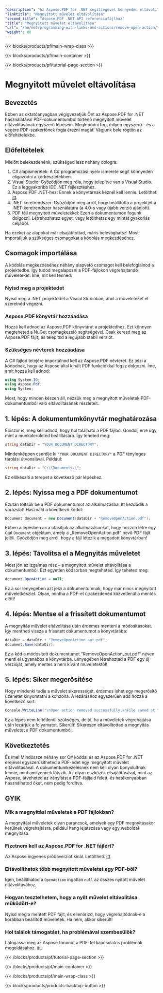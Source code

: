```yaml
---
"description": "Az Aspose.PDF for .NET segítségével könnyedén eltávolíthatod a megnyitott műveleteket PDF-ekből! Egy egyszerű oktatóanyag lépésről lépésre a hatékony PDF-kezeléshez."
"linktitle": "Megnyitott művelet eltávolítása"
"second_title": "Aspose.PDF .NET API referenciafájlhoz"
"title": "Megnyitott művelet eltávolítása"
"url": "/hu/net/programming-with-links-and-actions/remove-open-action/"
"weight": 80
---
```


{{< blocks/products/pf/main-wrap-class >}}

{{< blocks/products/pf/main-container >}}

{{< blocks/products/pf/tutorial-page-section >}}

# Megnyitott művelet eltávolítása

## Bevezetés

Ebben az oktatóanyagban végigvezetjük Önt az Aspose.PDF for .NET használatával PDF-dokumentumból történő megnyitott művelet eltávolításának egyszerű lépésein. Meglepődni fog, milyen egyszerű – és a végére PDF-szakértőnek fogja érezni magát! Vágjunk bele rögtön az előfeltételekbe.

## Előfeltételek

Mielőtt belekezdenénk, szükséged lesz néhány dologra:

1. C# alapismeretek: A C# programozási nyelv ismerete segít könnyedén eligazodni a kódrészletekben.
2. Visual Studio: Győződjön meg róla, hogy telepítve van a Visual Studio. Ez a leggyakoribb IDE .NET fejlesztéshez.
3. Aspose.PDF .NET-hez: Ennek a könyvtárnak kéznél kell lennie. Letöltheti [itt](https://releases.aspose.com/pdf/net/). 
4. .NET-keretrendszer: Győződjön meg arról, hogy beállította a projektjét a .NET-keretrendszer használatára (a 4.0-s vagy újabb verzió ajánlott).
5. PDF fájl megnyitott műveletekkel: Ezen a dokumentumon fogunk dolgozni. Létrehozhatsz egyet, vagy letölthetsz egy mintát gyakorlás céljából.

Ha ezeket az alapokat már elsajátítottad, máris belevághatsz! Most importáljuk a szükséges csomagokat a kódolás megkezdéséhez.

## Csomagok importálása

A kódolás megkezdéséhez néhány alapvető csomagot kell belefoglalnod a projektedbe. Így tudod megalapozni a PDF-fájlokon végrehajtandó műveleteket. Íme, mit kell tenned:

### Nyisd meg a projektedet

Nyisd meg a .NET projektedet a Visual Studióban, ahol a műveleteket el szeretnéd végezni.

### Aspose.PDF könyvtár hozzáadása

Hozzá kell adnod az Aspose.PDF könyvtárat a projektedhez. Ezt könnyen megteheted a NuGet csomagkezelő segítségével. Csak keresd meg az Aspose.PDF fájlt, és telepítsd a legújabb stabil verziót.

### Szükséges névterek hozzáadása

A C# fájlod tetejére importálnod kell az Aspose.PDF névteret. Ez jelzi a kódodnak, hogy az Aspose által kínált PDF funkciókkal fogsz dolgozni. Íme, amit hozzá kell adnod:

```csharp
using System.IO;
using Aspose.Pdf;
using System;
```

Most, hogy minden készen áll, nézzük meg a megnyitott műveletek PDF-dokumentumból való eltávolításának részleteit.

## 1. lépés: A dokumentumkönyvtár meghatározása

Először is, meg kell adnod, hogy hol található a PDF fájlod. Gondolj erre úgy, mint a munkaterületed beállítására. Így teheted meg:

```csharp
string dataDir = "YOUR DOCUMENT DIRECTORY";
```

Mindenképpen cserélje ki `"YOUR DOCUMENT DIRECTORY"` a PDF tényleges tárolási útvonalával. Például:

```csharp
string dataDir = "C:\\Documents\\";
```

Ez előkészíti a terepet a következő pár lépéshez. 

## 2. lépés: Nyissa meg a PDF dokumentumot

Ezután töltsük be a PDF dokumentumot az alkalmazásba. Itt kezdődik a varázslat! Használd a következő kódot:

```csharp
Document document = new Document(dataDir + "RemoveOpenAction.pdf");
```

Ebben a lépésben arra utasítjuk az alkalmazásunkat, hogy hozzon létre egy újat `Document` objektum, amely a „RemoveOpenAction.pdf” nevű PDF fájlt jelöli. Győződjön meg arról, hogy a fájl létezik a megadott könyvtárban!

## 3. lépés: Távolítsa el a Megnyitás műveletet

Most jön az izgalmas rész – a megnyitott művelet eltávolítása a dokumentumból. Ezt egyetlen kódsorban megteheted. Így teheted meg:

```csharp
document.OpenAction = null;
```

Ez a sor lényegében azt jelzi a dokumentumnak, hogy már nincs megnyitott műveletkészlet. Olyan, mintha a PDF-et újrakezdenéd közvetlenül a mentés előtt!

## 4. lépés: Mentse el a frissített dokumentumot

A megnyitás művelet eltávolítása után érdemes menteni a módosításokat. Így mentheti vissza a frissített dokumentumot a könyvtárába:

```csharp
dataDir = dataDir + "RemoveOpenAction_out.pdf";
document.Save(dataDir);
```

Ez a kód a módosított dokumentumot "RemoveOpenAction_out.pdf" néven menti el ugyanabba a könyvtárba. Lényegében létrehoztad a PDF egy új verzióját, amely mentes a nem kívánt műveletektől!

## 5. lépés: Siker megerősítése

Hogy mindenki tudja a művelet sikerességét, érdemes lehet egy megerősítő üzenetet kinyomtatni a konzolra. A lezáráshoz egyszerűen add hozzá a következő sort:

```csharp
Console.WriteLine("\nOpen action removed successfully.\nFile saved at " + dataDir);
```

Ez a lépés nem feltétlenül szükséges, de jó, ha a műveletek végrehajtása után lezárjuk a folyamatot. Sikerült! Sikeresen eltávolítottad a megnyitás műveletet a PDF dokumentumból.

## Következtetés

És íme! Mindössze néhány sor C# kóddal és az Aspose.PDF for .NET erejével egyszerűsítheted a PDF-edet egy megnyitott művelet eltávolításával. A dokumentumkezelésnek nem kell olyan bonyolultnak lennie, mint amilyennek látszik. Az olyan eszközök elsajátításával, mint az Aspose, átveheted az irányítást a PDF-fájljaid felett, és hatékonyabban használhatod őket, nem pedig fordítva.

## GYIK

### Mik a megnyitási műveletek a PDF fájlokban?
A megnyitási műveletek olyan parancsok, amelyek egy PDF megnyitásakor kerülnek végrehajtásra, például hang lejátszása vagy egy weboldal megnyitása.

### Fizetnem kell az Aspose.PDF for .NET fájlért?
Az Aspose ingyenes próbaverziót kínál. Letöltheti. [itt](https://releases.aspose.com/).

### Eltávolíthatok több megnyitott műveletet egy PDF-ből?
Igen, beállíthatod a `OpenAction` ingatlan `null` az összes nyitott művelet eltávolításához.

### Hogyan tesztelhetem, hogy a nyílt művelet eltávolítása működött-e?
Nyisd meg a mentett PDF fájlt, és ellenőrizd, hogy végrehajtódnak-e a korábban beállított műveletek. Ha nem, akkor sikerült!

### Hol találok támogatást, ha problémával szembesülök?
Látogassa meg az Aspose fórumot a PDF-fel kapcsolatos problémák megoldásához. [itt](https://forum.aspose.com/c/pdf/10).

{{< /blocks/products/pf/tutorial-page-section >}}

{{< /blocks/products/pf/main-container >}}

{{< /blocks/products/pf/main-wrap-class >}}

{{< blocks/products/products-backtop-button >}}